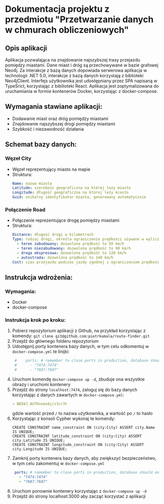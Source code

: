 # Dokumentacja projektu z przedmiotu "Przetwarzanie danych w chmurach obliczeniowych"

## Opis aplikacji

 Aplikacja pozwalająca na znajdowanie najszybszej trasy przejazdu pomiędzy miastami. 
 Dane miast i dróg są przechowywane w bazie grafowej Neo4j. 
 Za interakcje z bazą danych dopowiada serwerowa aplikacja w technologii .NET 5.0, interakcje z bazą danych korzystają z biblioteki Neo4jClient.
 Interfejs użytkownika jest udostępniany przez SPA napisaną w TypeSrict, korzystając z bibilioteki React.
 Aplikacja jest zoptymalizowana do uruchamiania w formie kontenerów Docker, korzystając z docker-compose.
 
## Wymagania stawiane aplikacji:
- Dodawanie miast oraz dróg pomiędzy miastami
- Znajdowanie najszybszej drogi pomiędzy miastami
- Szybkość i niezawodność działania


## Schemat bazy danych:

### Węzeł City
- Węzeł reprezentujący miasto na mapie
- Struktura:
    ``` yaml
    Name: nazwa miasta
    Latitude: szerokość geograficzna na której leży miasto
    Longitude: długość geograficzna na której leży miasto
    Guid: unikalny identyfikator miasta, generowany automatycznie
    ```
  
### Połączenie Road
- Połączenie reprezentujące drogę pomiędzy miastami
- Struktura:
    ```yaml
    Distance: długość drogi w kilometrach
    Type: rodzaj drogi, określa ograniczenie prędkości używane w wyliczaniu czasu przejazdu, dozwolone wartości
      - teren zabudowany: dozwolona prędkość to 50 km/h
      - teren niezabudowany: dozwolona prędkość to 90 km/h
      - droga ekspresowa: dozwolona prędkość to 120 km/h
      - autostrada: dozwolona prędkość to 140 km/h
    Cost: czas przejazdu podczas jazdy zgodnej z ograniczeniem prędkości
    ```
  

## Instrukcja wdrożenia:
### Wymagania:
- Docker
- docker-compose
### Instrukcja krok po kroku:
1. Pobierz repozytorium aplikacji z Github, na przykład korzystając z komendy:
`git clone git@github.com:piotrkumala/route-finder.git`
1. Przejdź do głównego folderu repozytorium
1. Udostępnij porty kontenera bazy danych, w tym celu odkomentuj w `docker-compose.yml` te linijki:
   ```yaml
    #    ports: # remember to close ports in production, database should only be accessible from inside docker network
    #      - "7474:7474"
    #      - "7687:7687"
   ```
1. Uruchom komendę `docker-compose up -d`, zbuduje ona wszystkie obrazy i uruchomi kontenery
1. Przejdź do strony `localhost:7474`, zaloguj się do bazy danych korzystając z danych zawartych w `docker-compose.yml`:
    ```yaml
    - NEO4J_AUTH=neo4j/s3cr3t
    ```
   gdzie wartość przed `/` to nazwa użytkownika, a wartość po `/` to hasło
1. Korzystając z konsoli Cypher wykonaj te komendy:
   ``` 
   CREATE CONSTRAINT name_constraint ON (city:City) ASSERT city.Name IS UNIQUE;
   CREATE CONSTRAINT latitude_constraint ON (city:City) ASSERT city.Latitude IS UNIQUE;
   CREATE CONSTRAINT longitude_constraint ON (city:City) ASSERT city.Longitude IS UNIQUE;
   ```
1. Zamknij porty kontenera bazy danych, aby zwiększyć bezpieczeństwo, w tym celu zakomentuj w `docker-compose.yml`
   ```yaml
    ports: # remember to close ports in production, database should only be accessible from inside docker network
      - "7474:7474"
      - "7687:7687"
   ```
1. Uruchom ponownie kontenery korzystając z `docker-compose up -d`
1. Przejdź do strony localhost:3000 aby zacząć korzystać z aplikacji